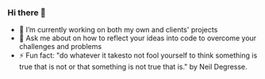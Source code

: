 ### Hi there 👋
- 🔭 I’m currently working on both my own and clients' projects
- 💬 Ask me about on how to reflect your ideas into code to overcome your challenges and problems
- ⚡ Fun fact: "do whatever it takesto not fool yourself to think something is true that is not or that something is not true that is."
by Neil Degresse.
